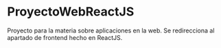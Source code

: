 # ProyectoWebReactJS

Proyecto para la materia sobre aplicaciones en la web. Se redirecciona al apartado de frontend hecho en ReactJS.

